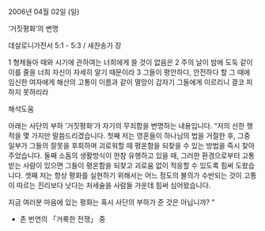 2006년 04월 02일 (일)

‘거짓평화’의 변명



데살로니가전서 5:1 - 5:3 / 새찬송가  장


1 형제들아 때와 시기에 관하여는 너희에게 쓸 것이 없음은 2 주의 날이 밤에 도둑 같이 이를 줄을 너희 자신이 자세히 알기 때문이라 3 그들이 평안하다, 안전하다 할 그 때에 임신한 여자에게 해산의 고통이 이름과 같이 멸망이 갑자기 그들에게 이르리니 결코 피하지 못하리라

해석도움





아래는 사단의 부하 ‘거짓평화’가 자기의 무죄함을 변명하는 내용입니다.
“저의 선한 행적을 몇 가지만 말씀드리겠습니다. 
첫째 저는 영혼들이 하나님의 법을 거절한 후, 
그중 일부가 그들의 잘못을 후회하며 괴로워할 때 
평온함을 되찾을 수 있는 방법을 즉시 찾아 주었습니다. 
둘째 소돔의 생활방식이 한참 유행하고 있을 때, 
그러한 환경으로부터 고통받는 사람이 있으면 
그들이 평온함을 되찾고 괴로움 없이 적응할 수 있도록 힘써 도왔습니다. 
셋째 저는 항상 평화를 실현하기 위해서는 어느 정도의 불의가 수반되는 것이 
고통이 따르는 진리보다 낫다는 처세술을 사람들 가운데 힘써 심어왔습니다.

지금 여러분 마음에 있는 평화는 혹시 사단의 부하가 준 것은 아닙니까? “

- 존 번연의 「거룩한 전쟁」 중